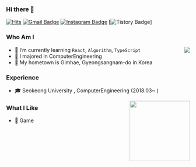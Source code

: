 ### Hi there 👋

[![Hits](https://hits.seeyoufarm.com/api/count/incr/badge.svg?url=https%3A%2F%2Fgithub.com%2Fboooruim&count_bg=%23EB8B10&title_bg=%23684327&icon=&icon_color=%23E7E7E7&title=VISIT&edge_flat=false)](https://github.com/boooruim)
[![Gmail Badge](https://img.shields.io/badge/Gmail-D14836?style=flat&logo=Gmail&logoColor=white)](mailto:a48760419@gmail.com) 
[![Instagram Badge](https://img.shields.io/badge/Instagram-9c38d1?style=flat&logo=Instagram&logoColor=white)](https://www.instagram.com/booore_ruim) 
[![Tistory Badge](https://img.shields.io/badge/Tech%20Blog-555263?style=flat&logoColor=white)]

  
### Who Am I

<img align='right' src="http://mazassumnida.wtf/api/v2/generate_badge?boj=haesoo9410">

- 🌱 I’m currently learning `React`, `Algorithm`, `TypeScript`
- 🥇 I majored in ComputerEngineering
- 🚅 My hometown is Gimhae, Gyeongsangnam-do in Korea

### Experience

- 🎓 Seokeong University , ComputerEngineering (2018.03~ )

<img align='right' src="https://github-readme-stats.vercel.app/api?username=haesoo9410" height="165">

### What I Like

- 🔵 Game

<!--
**boooruim/boooruim** is a ✨ _special_ ✨ repository because its `README.md` (this file) appears on your GitHub profile.

Here are some ideas to get you started:

- 🔭 I’m currently working on ...
- 🌱 I’m currently learning ...
- 👯 I’m looking to collaborate on ...
- 🤔 I’m looking for help with ...
- 💬 Ask me about ...
- 📫 How to reach me: ...
- 😄 Pronouns: ...
- ⚡ Fun fact: ...
-->

